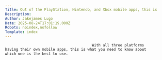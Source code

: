 ```yaml
---
Title: Out of the PlayStation, Nintendo, and Xbox mobile apps, this is the one you really need
Description: 
Author: Jakejames Lugo
Date: 2025-08-24T17:01:19.000Z
Robots: noindex,nofollow
Template: index
---
```


                                            With all three platforms having their own mobile apps, this is what you need to know about which one is the best to use.
                                        
